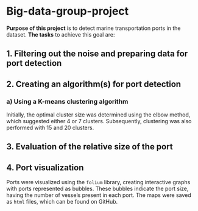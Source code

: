 # Big-data-group-project

**Purpose of this project** is to detect marine transportation ports in the dataset.
**The tasks** to achieve this goal are:

## 1. Filtering out the noise and preparing data for port detection
## 2. Creating an algorithm(s) for port detection
### a) Using a K-means clustering algorithm
Initially, the optimal cluster size was determined using the elbow method, which suggested either 4 or 7 clusters. Subsequently, clustering was also performed with 15 and 20 clusters.
## 3. Evaluation of the relative size of the port
## 4. Port visualization

Ports were visualized using the ```folium``` library, creating interactive graphs with ports represented as bubbles. These bubbles indicate the port size, having the number of vessels present in each port. The maps were saved as ```html``` files, which can be found on GitHub.

